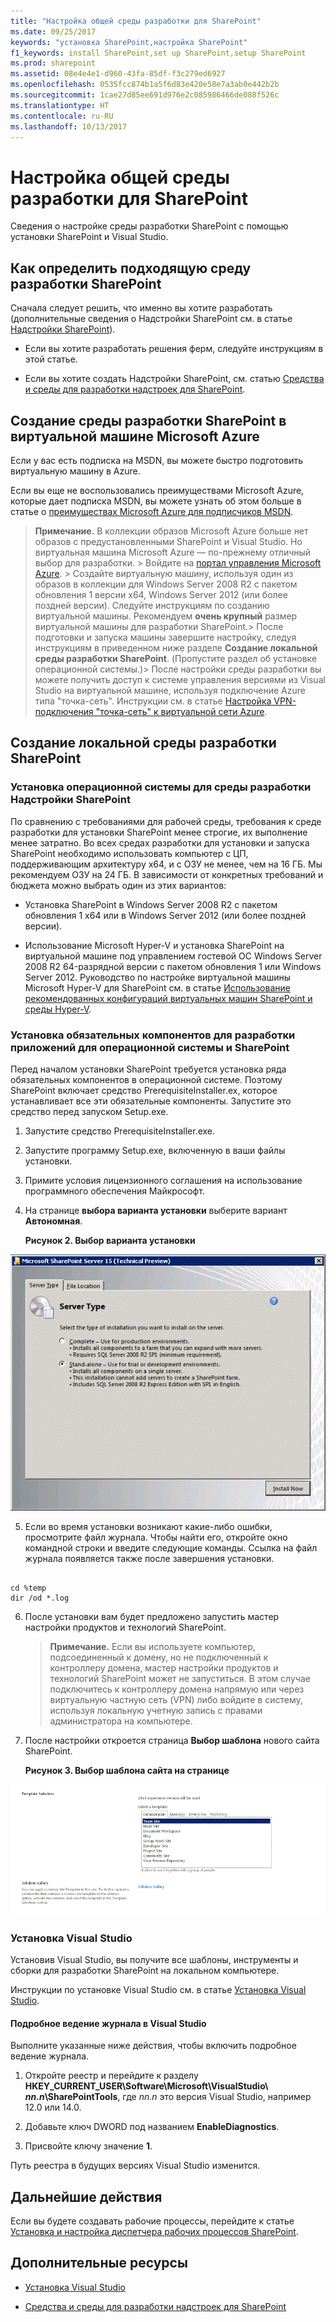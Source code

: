 ```yaml
---
title: "Настройка общей среды разработки для SharePoint"
ms.date: 09/25/2017
keywords: "установка SharePoint,настройка SharePoint"
f1_keywords: install SharePoint,set up SharePoint,setup SharePoint
ms.prod: sharepoint
ms.assetid: 08e4e4e1-d960-43fa-85df-f3c279ed6927
ms.openlocfilehash: 0535fcc874b1a5f6d83e420e58e7a3ab0e442b2b
ms.sourcegitcommit: 1cae27d85ee691d976e2c085986466de088f526c
ms.translationtype: HT
ms.contentlocale: ru-RU
ms.lasthandoff: 10/13/2017
---
```

# <a name="set-up-a-general-development-environment-for-sharepoint"></a>Настройка общей среды разработки для SharePoint
Сведения о настройке среды разработки SharePoint с помощью установки SharePoint и Visual Studio.
## <a name="how-to-determine-the-sharepoint-development-environment-you-need"></a>Как определить подходящую среду разработки SharePoint
<a name="SP15_bk_determinedevenv"> </a>

Сначала следует решить, что именно вы хотите разработать (дополнительные сведения о Надстройки SharePoint см. в статье  [Надстройки SharePoint](http://msdn.microsoft.com/library/cd1eda9e-8e54-4223-93a9-a6ea0d18df70%28Office.15%29.aspx)).
  
    
    

- Если вы хотите разработать решения ферм, следуйте инструкциям в этой статье. 
    
  
- Если вы хотите создать Надстройки SharePoint, см. статью  [Средства и среды для разработки надстроек для SharePoint](http://msdn.microsoft.com/library/6906eb86-8270-4098-8106-1e8d0d3c212e%28Office.15%29.aspx). 
    
  

## <a name="create-a-sharepoint-development-environment-on-a-microsoft-azure-virtual-machine"></a>Создание среды разработки SharePoint в виртуальной машине Microsoft Azure
<a name="SP15_bk_devenvazure"> </a>

Если у вас есть подписка на MSDN, вы можете быстро подготовить виртуальную машину в Azure.
  
    
    
Если вы еще не воспользовались преимуществами Microsoft Azure, которые дает подписка MSDN, вы можете узнать об этом больше в статье о  [преимуществах Microsoft Azure для подписчиков MSDN](http://azure.microsoft.com/ru-RU/pricing/member-offers/msdn-benefits/).
  
    
    

> **Примечание.** В коллекции образов Microsoft Azure больше нет образов с предустановленными SharePoint и Visual Studio. Но виртуальная машина Microsoft Azure — по-прежнему отличный выбор для разработки. > Войдите на [портал управления Microsoft Azure](https://manage.windowsazure.com). > Создайте виртуальную машину, используя один из образов в коллекции для Windows Server 2008 R2 с пакетом обновления 1 версии x64, Windows Server 2012 (или более поздней версии). Следуйте инструкциям по созданию виртуальной машины. Рекомендуем **очень крупный** размер виртуальной машины для разработки SharePoint.> После подготовки и запуска машины завершите настройку, следуя инструкциям в приведенном ниже разделе **Создание локальной среды разработки SharePoint**. (Пропустите раздел об установке операционной системы.)> После настройки среды разработки вы можете получить доступ к системе управления версиями из Visual Studio на виртуальной машине, используя подключение Azure типа "точка-сеть". Инструкции см. в статье [Настройка VPN-подключения "точка-сеть" к виртуальной сети Azure](https://azure.microsoft.com/ru-RU/documentation/articles/vpn-gateway-point-to-site-create/).
  
    
    


## <a name="create-a-sharepoint-development-environment-on-premises"></a>Создание локальной среды разработки SharePoint
<a name="SP15_bk_devenvazure"> </a>


  
    
    

### <a name="install-the-operating-system-for-your-sharepoint-add-ins-development-environment"></a>Установка операционной системы для среды разработки Надстройки SharePoint
<a name="SP15_bk_InstallOS"> </a>

По сравнению с требованиями для рабочей среды, требования к среде разработки для установки SharePoint менее строгие, их выполнение менее затратно. Во всех средах разработки для установки и запуска SharePoint необходимо использовать компьютер с ЦП, поддерживающим архитектуру x64, и с ОЗУ не менее, чем на 16 ГБ. Мы рекомендуем ОЗУ на 24 ГБ. В зависимости от конкретных требований и бюджета можно выбрать один из этих вариантов:
  
    
    

- Установка SharePoint в Windows Server 2008 R2 с пакетом обновления 1 x64 или в Windows Server 2012 (или более поздней версии).
    
  
- Использование Microsoft Hyper-V и установка SharePoint на виртуальной машине под управлением гостевой ОС Windows Server 2008 R2 64-разрядной версии с пакетом обновления 1 или Windows Server 2012. Руководство по настройке виртуальной машины Microsoft Hyper-V для SharePoint см. в статье  [Использование рекомендованных конфигураций виртуальных машин SharePoint и среды Hyper-V](http://technet.microsoft.com/ru-RU/library/ff621103%28v=office.15%29.aspx).
    
  

### <a name="install-the-app-development-prerequisites-for-the-operating-system-and-sharepoint"></a>Установка обязательных компонентов для разработки приложений для операционной системы и SharePoint
<a name="SP15_bk_prereqsOS"> </a>

Перед началом установки SharePoint требуется установка ряда обязательных компонентов в операционной системе. Поэтому SharePoint включает средство PrerequisiteInstaller.ex, которое устанавливает все эти обязательные компоненты. Запустите это средство перед запуском Setup.exe.
  
    
    

1. Запустите средство PrerequisiteInstaller.exe.
    
  
2. Запустите программу Setup.exe, включенную в ваши файлы установки.
    
  
3. Примите условия лицензионного соглашения на использование программного обеспечения Майкрософт.
    
  
4. На странице **выбора варианта установки** выберите вариант **Автономная**.
    
   **Рисунок 2. Выбор варианта установки**

  

  ![Тип сервера установки SharePoint](../images/SP15_app_ServerType.gif)
  

  

  
5. Если во время установки возникают какие-либо ошибки, просмотрите файл журнала. Чтобы найти его, откройте окно командной строки и введите следующие команды. Ссылка на файл журнала появляется также после завершения установки.
    
```
  
cd %temp
dir /od *.log
```

6. После установки вам будет предложено запустить мастер настройки продуктов и технологий SharePoint.
    
    > **Примечание.** Если вы используете компьютер, подсоединенный к домену, но не подключенный к контроллеру домена, мастер настройки продуктов и технологий SharePoint может не запуститься. В этом случае подключитесь к контроллеру домена напрямую или через виртуальную частную сеть (VPN) либо войдите в систему, используя локальную учетную запись с правами администратора на компьютере. 
7. После настройки откроется страница **Выбор шаблона** нового сайта SharePoint.
    
   **Рисунок 3. Выбор шаблона сайта на странице**

  

  ![Шаблоны сайта SharePoint](../images/SP15_app_ChooseSiteTemplates.gif)
  

  

  

### <a name="install-visual-studio"></a>Установка Visual Studio
<a name="SP15_bk_installVS"> </a>

Установив Visual Studio, вы получите все шаблоны, инструменты и сборки для разработки SharePoint на локальном компьютере.
  
    
    
Инструкции по установке Visual Studio см. в статье  [Установка Visual Studio](http://msdn.microsoft.com/ru-RU/library/e2h7fzkw.aspx).
  
    
    

#### <a name="verbose-logging-in-visual-studio"></a>Подробное ведение журнала в Visual Studio

Выполните указанные ниже действия, чтобы включить подробное ведение журнала.
  
    
    

1. Откройте реестр и перейдите к разделу **HKEY_CURRENT_USER\\Software\\Microsoft\\VisualStudio\\ _nn.n_\\SharePointTools**, где _nn.n_ это версия Visual Studio, например 12.0 или 14.0.
    
  
2. Добавьте ключ DWORD под названием **EnableDiagnostics**.
    
  
3. Присвойте ключу значение **1**.
    
  
Путь реестра в будущих версиях Visual Studio изменится.
  
    
    

## <a name="next-steps"></a>Дальнейшие действия
<a name="SP15_bk_devenvazure"> </a>

Если вы будете создавать рабочие процессы, перейдите к статье  [Установка и настройка диспетчера рабочих процессов SharePoint](set-up-and-configure-sharepoint-workflow-manager.md).
  
    
    

## <a name="additional-resources"></a>Дополнительные ресурсы
<a name="SP15_bk_AddlResources"> </a>


-  [Установка Visual Studio](http://msdn.microsoft.com/ru-RU/library/e2h7fzkw%28v=vs.110%29.aspx)
    
  
-  [Средства и среды для разработки надстроек для SharePoint](http://msdn.microsoft.com/library/6906eb86-8270-4098-8106-1e8d0d3c212e%28Office.15%29.aspx)
    
  

  
    
    

